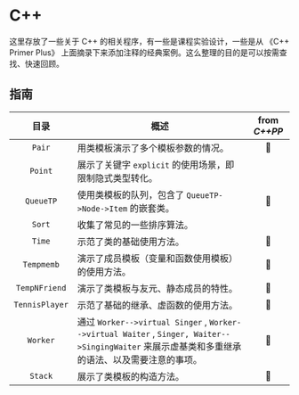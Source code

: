 # C++

这里存放了一些关于 C++ 的相关程序，有一些是课程实验设计，一些是从 《C++ Primer Plus》 上面摘录下来添加注释的经典案例。这么整理的目的是可以按需查找、快速回顾。

## 指南

|      目录      | 概述                                                         | from *C++PP* |
| :------------: | ------------------------------------------------------------ | :----------: |
|     `Pair`     | 用类模板演示了多个模板参数的情况。                           | :red_circle: |
|    `Point`     | 展示了关键字 `explicit` 的使用场景，即限制隐式类型转化。     |              |
|   `QueueTP`    | 使用类模板的队列，包含了 `QueueTP->Node->Item` 的嵌套类。    | :red_circle: |
|     `Sort`     | 收集了常见的一些排序算法。                                   |              |
|     `Time`     | 示范了类的基础使用方法。                                     | :red_circle: |
|   `Tempmemb`   | 演示了成员模板（变量和函数使用模板）的使用方法。             | :red_circle: |
| `TempNFriend`  | 演示了类模板与友元、静态成员的特性。                         | :red_circle: |
| `TennisPlayer` | 示范了基础的继承、虚函数的使用方法。                         | :red_circle: |
|    `Worker`    | 通过 `Worker-->virtual Singer` , `Worker-->virtual Waiter` , `Singer, Waiter-->SingingWaiter` 来展示虚基类和多重继承的语法、以及需要注意的事项。 | :red_circle: |
|    `Stack`     | 展示了类模板的构造方法。                                     | :red_circle: |

